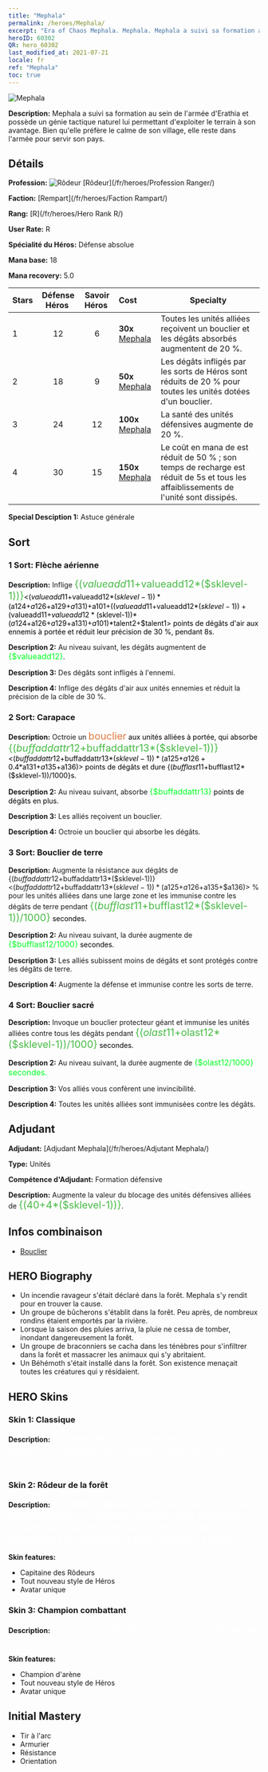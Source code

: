 ```yaml
---
title: "Mephala"
permalink: /heroes/Mephala/
excerpt: "Era of Chaos Mephala. Mephala. Mephala a suivi sa formation au sein de l'armée d'Erathia et possède un génie tactique naturel lui permettant d'exploiter le terrain à son avantage. Bien qu'elle préfère le calme de son village, elle reste dans l'armée pour servir son pays."
heroID: 60302
QR: hero_60302
last_modified_at: 2021-07-21
locale: fr
ref: "Mephala"
toc: true
---
```

  ![Mephala](/images/h/h_Mephala.jpg)

 **Description:** Mephala a suivi sa formation au sein de l'armée d'Erathia et possède un génie tactique naturel lui permettant d'exploiter le terrain à son avantage. Bien qu'elle préfère le calme de son village, elle reste dans l'armée pour servir son pays.
## Détails
 **Profession:** ![Rôdeur](/images/h/h_prof_3.png)  [Rôdeur](/fr/heroes/Profession Ranger/)

 **Faction:** [Rempart](/fr/heroes/Faction Rampart/)

 **Rang:** [R](/fr/heroes/Hero Rank R/)

 **User Rate:** R

 **Spécialité du Héros:** Défense absolue

 **Mana base:** 18

 **Mana recovery:** 5.0


  | Stars | Défense Héros  | Savoir Héros  | Cost |     Specialty     |
  |---------|:---------------:|:---------------:|:--|--------------------|
  |    1    | 12 | 6 | **30x** [Mephala](/ItemsFR/her_367/) | Toutes les unités alliées reçoivent un bouclier et les dégâts absorbés augmentent de 20 %. |
  |    2    | 18 | 9 | **50x** [Mephala](/ItemsFR/her_367/) | Les dégâts infligés par les sorts de Héros sont réduits de 20 % pour toutes les unités dotées d'un bouclier. |
  |    3    | 24 | 12 | **100x** [Mephala](/ItemsFR/her_367/) | La santé des unités défensives augmente de 20 %. |
  |    4    | 30 | 15 | **150x** [Mephala](/ItemsFR/her_367/) | Le coût en mana de <Carapace> est réduit de 50 % ; son temps de recharge est réduit de 5s et tous les affaiblissements de l'unité sont dissipés. |

 **Special Desciption 1:** Astuce générale

## Sort
### 1 Sort: Flèche aérienne
 **Description:** Inflige <span style="color: #48b946;font-size:20px">{($valueadd11+$valueadd12*($sklevel-1))}</span><span style="color: black"><($valueadd11+$valueadd12*($sklevel-1))*($a124+$a126+$a129+$a131)+$a101+(($valueadd11+$valueadd12*($sklevel-1))+($valueadd11+$valueadd12*($sklevel-1))*($a124+$a126+$a129+$a131)+$a101)*$talent2+$talent1> points de dégâts d'air aux ennemis à portée et réduit leur précision de 30 %, pendant 8s.

 **Description 2:** Au niveau suivant, les dégâts augmentent de <span style="color: #00ff22;font-size:16px">{$valueadd12}</span><span style="color: black">.

 **Description 3:** Des dégâts sont infligés à l'ennemi.

 **Description 4:** Inflige des dégâts d'air aux unités ennemies et réduit la précision de la cible de 30 %.

### 2 Sort: Carapace
 **Description:** Octroie un <span style="color: #e07c44;font-size:20px">bouclier</span><span style="color: black"> aux unités alliées à portée, qui absorbe <span style="color: #48b946;font-size:20px">{($buffaddattr12+$buffaddattr13*($sklevel-1))}</span><span style="color: black"><($buffaddattr12+$buffaddattr13*($sklevel-1))*($a125+$a126+0.4*$a131+$a135+$a136)> points de dégâts et dure {($bufflast11+$bufflast12*($sklevel-1))/1000}s.

 **Description 2:** Au niveau suivant, absorbe <span style="color: #00ff22;font-size:16px">{$buffaddattr13}</span><span style="color: black"> points de dégâts en plus.

 **Description 3:** Les alliés reçoivent un bouclier.

 **Description 4:** Octroie un bouclier qui absorbe les dégâts.

### 3 Sort: Bouclier de terre
 **Description:** Augmente la résistance aux dégâts de {($buffaddattr12+$buffaddattr13*($sklevel-1))}<($buffaddattr12+$buffaddattr13*($sklevel-1))*($a125+$a126+$a135+$a136)> % pour les unités alliées dans une large zone et les immunise contre les dégâts de terre pendant <span style="color: #48b946;font-size:20px">{($bufflast11+$bufflast12*($sklevel-1))/1000}</span><span style="color: black"> secondes.

 **Description 2:** Au niveau suivant, la durée augmente de <span style="color: #00ff22;font-size:16px">{$bufflast12/1000}</span><span style="color: black"> secondes.

 **Description 3:** Les alliés subissent moins de dégâts et sont protégés contre les dégâts de terre.

 **Description 4:** Augmente la défense et immunise contre les sorts de terre.

### 4 Sort: Bouclier sacré
 **Description:** Invoque un bouclier protecteur géant et immunise les unités alliées contre tous les dégâts pendant <span style="color: #48b946;font-size:20px">{($olast11+$olast12*($sklevel-1))/1000}</span><span style="color: black"> secondes.

 **Description 2:** Au niveau suivant, la durée augmente de <span style="color: #00ff22;font-size:16px">{$olast12/1000} secondes.</span><span style="color: black">

 **Description 3:** Vos alliés vous confèrent une invincibilité.

 **Description 4:** Toutes les unités alliées sont immunisées contre les dégâts.


## Adjudant

 **Adjudant:**  [Adjudant Mephala](/fr/heroes/Adjutant Mephala/) 

 **Type:**  Unités 

 **Compétence d'Adjudant:**  Formation défensive 

 **Description:** Augmente la valeur du blocage des unités défensives alliées de <span style="color: #48b946;font-size:20px">{(40+4*($sklevel-1))}</span><span style="color: black">.

## Infos combinaison

* [Bouclier](/fr/combination/Bouclier/) 

## HERO Biography
   - Un incendie ravageur s'était déclaré dans la forêt. Mephala s'y rendit pour en trouver la cause.
   - Un groupe de bûcherons s'établit dans la forêt. Peu après, de nombreux rondins étaient emportés par la rivière.
   - Lorsque la saison des pluies arriva, la pluie ne cessa de tomber, inondant dangereusement la forêt.
   - Un groupe de braconniers se cacha dans les ténèbres pour s'infiltrer dans la forêt et massacrer les animaux qui s'y abritaient.
   - Un Béhémoth s'était installé dans la forêt. Son existence menaçait toutes les créatures qui y résidaient.

## HERO Skins
### Skin 1: **Classique**

 **Description:** <span style="color: #ffffff;font-size:20px">Protéger les plus faibles est dans ma nature. Le courage est le meilleur des boucliers contre le mal ! </span>


### Skin 2: **Rôdeur de la forêt**

 **Description:** <span style="color: #ffffff;font-size:20px">Affamée, épuisée, Mephala s'est écroulée dans les bois. Les animaux qu'elle avait défendus si vaillamment lui ont apporté des fruits et de l'eau douce pour la remercier d'avoir protégé la forêt. </span>

 **Skin features:** 

   - Capitaine des Rôdeurs
   - Tout nouveau style de Héros
   - Avatar unique

### Skin 3: **Champion combattant**

 **Description:** <span style="color: #ffffff;font-size:20px">Héros parmi les Héros, champion de l'Arène ! </span>

 **Skin features:** 

   - Champion d'arène
   - Tout nouveau style de Héros
   - Avatar unique


## Initial Mastery
   - Tir à l'arc
   - Armurier
   - Résistance
   - Orientation
